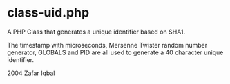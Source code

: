 class-uid.php
=============

A PHP Class that generates a unique identifier based on SHA1.

The timestamp with microseconds, Mersenne Twister random number generator, GLOBALS and PID are all used to generate a 40 character unique identifier.

2004    Zafar Iqbal
